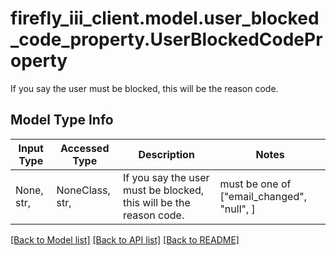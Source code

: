 # firefly_iii_client.model.user_blocked_code_property.UserBlockedCodeProperty

If you say the user must be blocked, this will be the reason code.

## Model Type Info
Input Type | Accessed Type | Description | Notes
------------ | ------------- | ------------- | -------------
None, str,  | NoneClass, str,  | If you say the user must be blocked, this will be the reason code. | must be one of ["email_changed", "null", ] 

[[Back to Model list]](../../README.md#documentation-for-models) [[Back to API list]](../../README.md#documentation-for-api-endpoints) [[Back to README]](../../README.md)


